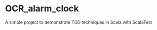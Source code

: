 OCR_alarm_clock
===============

A simple project to demonstrate TDD techniques in Scala with ScalaTest
